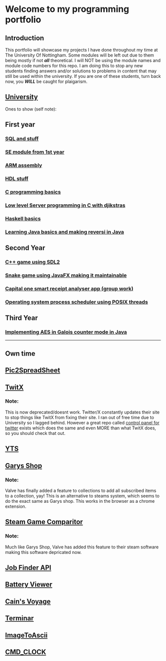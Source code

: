 # Welcome to my programming portfolio

## Introduction

This portfolio will showcase my projects I have done throughout my time at The University Of Nottingham. Some modules will be left out due to them being mostly if not ***all*** theoretical. I will NOT be using the module names and module code numbers for this repo. I am doing this to stop any new students finding answers and/or solutions to problems in content that may still be used within the university. If you are one of these students, turn back now, you ***WILL*** be caught for plaigarism. 

## [University](https://www.nottingham.ac.uk/)

Ones to show (self note):


## First year

### [SQL and stuff](https://en.wikipedia.org/wiki/HTTP_404)

### [SE module from 1st year](https://en.wikipedia.org/wiki/HTTP_404)

### [ARM assembly](https://en.wikipedia.org/wiki/HTTP_404)

### [HDL stuff](https://en.wikipedia.org/wiki/HTTP_404)

### [C programming basics](https://en.wikipedia.org/wiki/HTTP_404)

### [Low level Server programming in C with djikstras](https://en.wikipedia.org/wiki/HTTP_404)

### [Haskell basics](https://en.wikipedia.org/wiki/HTTP_404)

### [Learning Java basics and making reversi in Java](https://en.wikipedia.org/wiki/HTTP_404)


## Second Year

### [C++ game using SDL2](https://en.wikipedia.org/wiki/HTTP_404)


### [Snake game using JavaFX making it maintainable](https://en.wikipedia.org/wiki/HTTP_404)


### [Capital one smart receipt analyser app (group work)](https://en.wikipedia.org/wiki/HTTP_404)

### [Operating system process scheduler using POSIX threads](https://en.wikipedia.org/wiki/HTTP_404)


## Third Year

### [Implementing AES in Galois counter mode in Java](https://en.wikipedia.org/wiki/HTTP_404)


---


## Own time

## [Pic2SpreadSheet](https://github.com/Barnold8/Pic2SpreadSheet)


## [TwitX](https://github.com/Barnold8/TwitX)


### Note:
This is now deprecated/doesnt work. Twitter/X constantly updates their site to stop things like TwitX from fixing their site. I ran out of free time due to University so I lagged behind. However a great repo called [control panel for twitter](https://github.com/insin/control-panel-for-twitter/) exists which does the same and even MORE than what TwitX does, so you should check that out. 

## [YTS](https://github.com/Barnold8/YTS)


## [Garys Shop](https://github.com/Barnold8/Garys-Shop)


### Note:
Valve has finally added a feature to collections to add all subscribed items to a collection, yay! This is an alternative to steams system, which seems to do the exact same as Garys shop. This works in the browser as a chrome extension. 

## [Steam Game Comparitor](https://github.com/Barnold8/SteamGameComparitor)


### Note:
Much like Garys Shop, Valve has added this feature to their steam software making this software depricated now.  


## [Job Finder API](https://github.com/Barnold8/JobFinderAPI)


## [Battery Viewer](https://github.com/Barnold8/BatteryViewer)

## [Cain's Voyage](https://github.com/Barnold8/Cains-voyage)

## [Terminar](https://github.com/Barnold8/Terminar)

## [ImageToAscii](https://github.com/Barnold8/ImageToAscii)

## [CMD_CLOCK](https://github.com/Barnold8/CMD_CLOCK)
